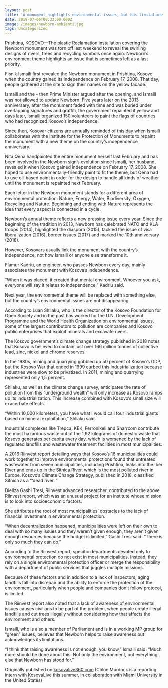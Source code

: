 ```yaml
---
layout: post
title: 'A monument highlights environmental issues, but has limitations'
date: 2019-07-06T00:33:00.000Z
image: /images/newborn-ambienti.jpg
tags: Uncategorized
---
```

Prishtina, KOSOVO—The plastic Reclamation installation covering the Newborn monument was torn off last weekend to reveal the swirling designs of rivers, trees and recycling symbols once again. Newborn’s environment theme highlights an issue that is sometimes left as a last priority.



Fisnik Ismaili first revealed the Newborn monument in Prishtina, Kosovo when the country gained its independence on February 17, 2008. That day, people gathered at the site to sign their names on the yellow facade.



Ismaili and the - then Prime Minister argued after the opening, and Ismaili was not allowed to update Newborn. Five years later on the 2013 anniversary, after the monument faded with time and was buried under overlapping signatures and graffiti, the government repainted it yellow and days later, Ismaili organized 150 volunteers to paint the flags of countries who had recognized Kosovo’s independence.



Since then, Kosovar citizens are annually reminded of this day when Ismaili collaborates with the Institute for the Protection of Monuments to repaint the monument with a new theme on the country’s independence anniversary.



Nita Qena handpainted the entire monument herself last February and has been involved in the Newborn sign’s evolution since Ismaili, her husband, revealed it when Kosovo gained independence on February 17, 2008. She hoped to use environmentally-friendly paint to fit the theme, but Qena had to use oil-based paint in order for the design to handle all kinds of weather until the monument is repainted next February.



Each letter in the Newborn monument stands for a different area of environmental protection: Nature, Energy, Water, Biodiversity, Oxygen, Recycling and Nature. Beginning and ending with Nature represents the idea that every aspect is connected in a cycle.



Newborn’s annual theme reflects a new pressing issue every year. Since the beginning of the tradition in 2013, Newborn has celebrated NATO and KLA troops (2014), highlighted the diaspora (2015), tackled the issue of visa liberalization (2016), border issues (2017) and marked the 10th anniversary (2018).



However, Kosovars usually link the monument with the country’s independence, not how Ismaili or anyone else transforms it.



Flamur Kadriu, an engineer, who passes Newborn every day, mainly associates the monument with Kosova’s independence.



“When it was placed, it created that mental environment. Whoever you ask, everyone will say it relates to independence,” Kadriu said.



Next year, the environmental theme will be replaced with something else, but the country’s environmental issues are not disappearing.



According to Luan Shllaku, who is the director of the Kosovo Foundation for Open Society and in the past has worked for the U.N. Development Programme and the World Health Organization on environmental issues, some of the largest contributors to pollution are companies and Kosovo public enterprises that exploit minerals and excavate rivers.



The Kosovo government’s climate change strategy published in 2018 notes that Kosovo is believed to contain just over 166 million tonnes of collective lead, zinc, nickel and chrome reserves.



In the 1980s, mining and quarrying gobbled up 50 percent of Kosovo’s GDP, but the Kosovo War that ended in 1999 curbed this industrialization because industries were slow to be privatized. In 2011, mining and quarrying represented only 1,5 percent.



Shllaku, as well as the climate change survey, anticipates the rate of pollution from this “underground wealth” will only increase as Kosovo ramps up its industrialization. This increase combined with Kosovo’s small size will exacerbate effects.



“Within 10,000 kilometers, you have what I would call four industrial giants based on mineral exploitation,” Shllaku said.



Industrial complexes like Trepca, KEK, Ferronikeli and Sharrcom contribute the most hazardous waste out of the 1,92 kilograms of domestic waste that Kosovo generates per capita every day, which is worsened by the lack of regulated landfills and wastewater treatment facilities in most municipalities.



A 2016 Riinvest report detailing ways that Kosovo’s 16 municipalities could work together to improve environmental protections found that untreated wastewater from seven municipalities, including Prishtina, leaks into the Ibër River and ends up in the Sitnica River, which is the most polluted river in Europe. Kosovo’s Climate Change Strategy, published in 2018, classified Sitnica as a “‘dead river.’”



Diellza Gashi Tresi, Riinvest advanced researcher, contributed to the above Riinvest report, which was an unusual project for an institute whose mission is to look into socioeconomic factors.



She attributes the root of most municipalities’ obstacles to the lack of financial investment in environmental protection.



“When decentralization happened, municipalities were left on their own to deal with so many issues and they weren’t given enough, they aren’t given enough resources because the budget is limited,” Gashi Tresi said. “There is only so much they can do.”



According to the Riinvest report, specific departments devoted only to environmental protection do not exist in most municipalities. Instead, they rely on a single environmental protection officer or merge the responsibility with a department of public services that juggles multiple missions.



Because of these factors and in addition to a lack of inspectors, aging landfills fall into disrepair and the ability to enforce the protection of the environment, particularly when people and companies don’t follow protocol, is limited.



The Riinvest report also noted that a lack of awareness of environmental issues causes civilians to be part of the problem, when people create illegal landfills and cut trees illegally without considering how that affects the environment and others.



Ismaili, who is also a member of Parliament and is in a working MP group for “green” issues, believes that Newborn helps to raise awareness but acknowledges its limitations.



“I think that raising awareness is not enough, you know,” Ismaili said. “Much more should be done about this. Not only the environment, but everything else that Newborn has stood for.”



Originally published on [kosovalive360.com](https://www.kosovalive360.com/a-monument-highlights-environmental-issues-but-has-limitations/) (Chloe Murdock is a reporting intern with KosovaLive this summer, in collaboration with Miami University in the United States)

